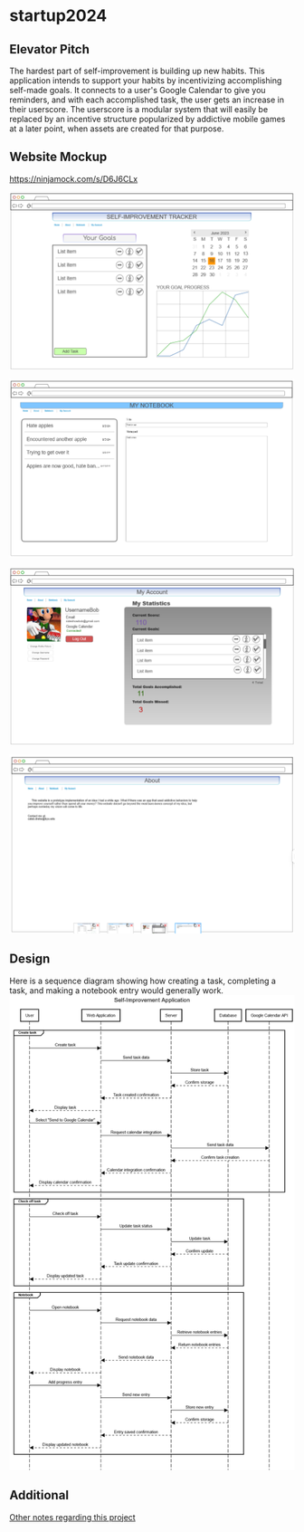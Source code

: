 # startup2024


## Elevator Pitch

The hardest part of self-improvement is building up new habits. This application intends to support your habits
by incentivizing accomplishing self-made goals. It connects to a user's Google Calendar to give you reminders,
and with each accomplished task, the user gets an increase in their userscore. The userscore is a modular system
that will easily be replaced by an incentive structure popularized by addictive mobile games at a later point,
when assets are created for that purpose.

## Website Mockup
https://ninjamock.com/s/D6J6CLx

![Mockup of application homepage.](/images/Homepage_Mockup.png)

![Mockup of application notebook page.](/images/Notebook_Mockup.png)

![Mockup of application account page.](/images/Account_Mockup.png)

![Mockup of application about page.](/images/About_Mockup.png)

## Design
Here is a sequence diagram showing how creating a task, completing a task, and making a notebook entry
would generally work.
![Sequence Diagram for main functionality](/images/Self_Improvement_Application.png)


## Additional

[Other notes regarding this project](docs/notes.md)
